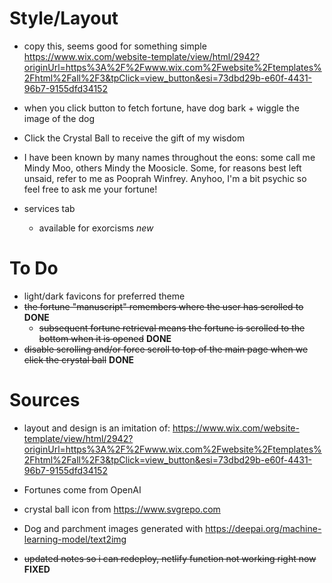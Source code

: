 # Style/Layout

- copy this, seems good for something simple
  https://www.wix.com/website-template/view/html/2942?originUrl=https%3A%2F%2Fwww.wix.com%2Fwebsite%2Ftemplates%2Fhtml%2Fall%2F3&tpClick=view_button&esi=73dbd29b-e60f-4431-96b7-9155dfd34152

- when you click button to fetch fortune, have dog bark + wiggle the image of the dog

- Click the Crystal Ball to receive the gift of my wisdom

- I have been known by many names throughout the eons: some call me Mindy Moo, others Mindy the
  Moosicle.
  Some, for reasons best left unsaid, refer to me as Pooprah Winfrey. Anyhoo, I'm a bit psychic so
  feel
  free to ask me your fortune!

- services tab
  - available for exorcisms _new_

# To Do

- light/dark favicons for preferred theme
- ~~the fortune "manuscript" remembers where the user has scrolled to~~ **DONE**
  - ~~subsequent fortune retrieval means the fortune is scrolled to the bottom when it is opened~~ **DONE**
- ~~disable scrolling and/or force scroll to top of the main page when we click the crystal ball~~ **DONE**

# Sources

- layout and design is an imitation of: https://www.wix.com/website-template/view/html/2942?originUrl=https%3A%2F%2Fwww.wix.com%2Fwebsite%2Ftemplates%2Fhtml%2Fall%2F3&tpClick=view_button&esi=73dbd29b-e60f-4431-96b7-9155dfd34152
- Fortunes come from OpenAI
- crystal ball icon from https://www.svgrepo.com
- Dog and parchment images generated with https://deepai.org/machine-learning-model/text2img

- ~~updated notes so i can redeploy, netlify function not working right now~~ **FIXED**
